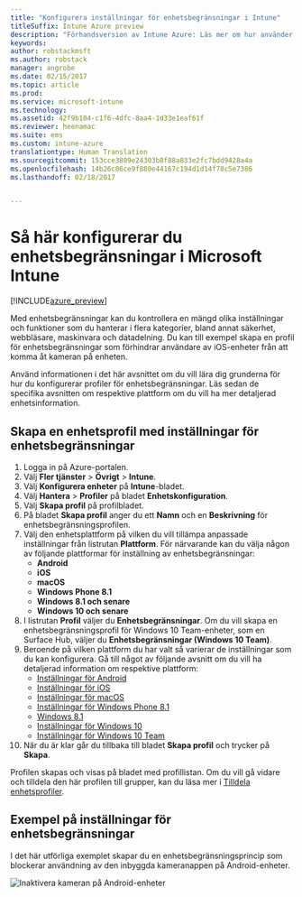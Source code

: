 ```yaml
---
title: "Konfigurera inställningar för enhetsbegränsningar i Intune"
titleSuffix: Intune Azure preview
description: "Förhandsversion av Intune Azure: Läs mer om hur använder Intune för att konfigurera inställningar och funktioner på enheter som du hanterar."
keywords: 
author: robstackmsft
ms.author: robstack
manager: angrobe
ms.date: 02/15/2017
ms.topic: article
ms.prod: 
ms.service: microsoft-intune
ms.technology: 
ms.assetid: 42f9b104-c1f6-4dfc-8aa4-1d33e1eaf61f
ms.reviewer: heenamac
ms.suite: ems
ms.custom: intune-azure
translationtype: Human Translation
ms.sourcegitcommit: 153cce3809e24303b8f88a833e2fc7bdd9428a4a
ms.openlocfilehash: 14b26c06ce9f880e44167c194d1d14f78c5e7386
ms.lasthandoff: 02/18/2017


---
```


# <a name="how-to-configure-device-restriction-settings-in-microsoft-intune"></a>Så här konfigurerar du enhetsbegränsningar i Microsoft Intune

[!INCLUDE[azure_preview](../includes/azure_preview.md)]

Med enhetsbegränsningar kan du kontrollera en mängd olika inställningar och funktioner som du hanterar i flera kategorier, bland annat säkerhet, webbläsare, maskinvara och datadelning. Du kan till exempel skapa en profil för enhetsbegränsningar som förhindrar användare av iOS-enheter från att komma åt kameran på enheten.

Använd informationen i det här avsnittet om du vill lära dig grunderna för hur du konfigurerar profiler för enhetsbegränsningar. Läs sedan de specifika avsnitten om respektive plattform om du vill ha mer detaljerad enhetsinformation.

## <a name="create-a-device-profile-containing-device-restriction-settings"></a>Skapa en enhetsprofil med inställningar för enhetsbegränsningar

1. Logga in på Azure-portalen.
2. Välj **Fler tjänster** > **Övrigt** > **Intune**.
3. Välj **Konfigurera enheter** på **Intune**-bladet.
2. Välj **Hantera** > **Profiler** på bladet **Enhetskonfiguration**.
3. Välj **Skapa profil** på profilbladet.
4. På bladet **Skapa profil** anger du ett **Namn** och en **Beskrivning** för enhetsbegränsningsprofilen.
5. Välj den enhetsplattform på vilken du vill tillämpa anpassade inställningar från listrutan **Plattform**. För närvarande kan du välja någon av följande plattformar för inställning av enhetsbegränsningar:
    - **Android**
    - **iOS**
    - **macOS**
    - **Windows Phone 8.1**
    - **Windows 8.1 och senare**
    - **Windows 10 och senare**
6. I listrutan **Profil** väljer du **Enhetsbegränsningar**. Om du vill skapa en enhetsbegränsningsprofil för Windows 10 Team-enheter, som en Surface Hub, väljer du **Enhetsbegränsningar (Windows 10 Team)**.
7. Beroende på vilken plattform du har valt så varierar de inställningar som du kan konfigurera. Gå till något av följande avsnitt om du vill ha detaljerad information om respektive plattform:
    - [Inställningar för Android](device-restrictions-for-android.md)
    - [Inställningar för iOS](device-restrictions-for-ios.md)
    - [Inställningar för macOS](device-restrictions-for-macos.md)
    - [Inställningar för Windows Phone 8.1](device-restrictions-for-windows-phone-8-1.md)
    - [Windows 8.1](device-restrictions-for-windows-8-1.md)
    - [Inställningar för Windows 10](device-restrictions-for-windows-10.md)
    - [Inställningar för Windows 10 Team](device-restrictions-for-windows-10-team.md)
8. När du är klar går du tillbaka till bladet **Skapa profil** och trycker på **Skapa**.

Profilen skapas och visas på bladet med profillistan.
Om du vill gå vidare och tilldela den här profilen till grupper, kan du läsa mer i [Tilldela enhetsprofiler](how-to-assign-device-profiles.md).

## <a name="example-of-device-restriction-settings"></a>Exempel på inställningar för enhetsbegränsningar

I det här utförliga exemplet skapar du en enhetsbegränsningsprincip som blockerar användning av den inbyggda kameranappen på Android-enheter.

![Inaktivera kameran på Android-enheter](./media/disable-android-camera.png)


